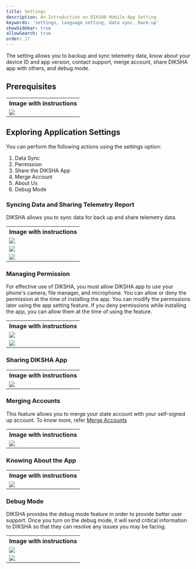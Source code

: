 ```yaml
---
title: Settings
description: An Introduction on DIKSHA Mobile App Setting
keywords: 'settings, language setting, data sync, back-up'
showSidebar: true 
allowSearch: true
order: 17
---
```


The setting allows you to backup and sync telemetry data, know about your device ID and app version, contact support, merge account, share DIKSHA app with others, and debug mode.

## Prerequisites

<table>
<tr>
  <th>Image with instructions</th>
</tr>
<tr>
  <td><img src="../images/allappfeatures/setting_menu.png"></td>
</tr>
</table>

## Exploring Application Settings
You can perform the following actions using the settings option: 
1. Data Sync
2. Permission
3. Share the DIKSHA App
4. Merge Account
5. About Us
6. Debug Mode

### Syncing Data and Sharing Telemetry Report

DIKSHA allows you to sync data for back up and share telemetry data.

<table>
<tr>
  <th>Image with instructions</th>
</tr>
<tr>
  <td><img src="../images/allappfeatures/datasync.png"></td>
</tr>
<tr>
  <td><img src="../images/allappfeatures/sharetelemetry.png"></td>
</tr>
<tr>
  <td><img src="../images/allappfeatures/sharetelemetry1.png"></td>
</tr>
</table>

### Managing Permission

For effective use of DIKSHA, you must allow DIKSHA app to use your phone's camera, file manager, and microphone. You can allow or deny the permission at the time of installing the app. You can modify the permissions later using the app setting feature. 
If you deny permissions while installing the app, you can allow them at the time of using the feature.

<table>
<tr>
  <th>Image with instructions</th>
</tr>
<tr>
  <td><img src="../images/allappfeatures/permision1.png"></td>
</tr>
<tr>
  <td><img src="../images/allappfeatures/permision2.png"></td>
</tr>
</table>

### Sharing DIKSHA App 

<table>
<tr>
  <th>Image with instructions</th>
</tr>
<tr>
  <td><img src="../images/allappfeatures/share-app.png"></td>
</tr>
</table>


### Merging Accounts 

This feature allows you to merge your state account with your self-signed up account. To know more, refer <a href ="../user-profile/merge-accounts.html" target="_blank">Merge Accounts</a> 
<table>
<tr>
  <th>Image with instructions</th>
</tr>
<tr>
  <td><img src="../images/allappfeatures/accountmerge.png"></td>
</tr>
</table>

### Knowing About the App

<table>
<tr>
  <th>Image with instructions</th>
</tr>
<tr>
  <td><img src="../images/allappfeatures/abttheappnew.png"></td>
</tr>
</table>

### Debug Mode

DIKSHA provides the debug mode feature in order to provide better user support. Once you turn on the debug mode, it will send critical information to DIKSHA so that they can resolve any issues you may be facing.
<table>
<tr>
  <th>Image with instructions</th>
</tr>
<tr>
  <td><img src="../images/allappfeatures/debugmode1.png"></td>
</tr>
<tr>
  <td><img src="../images/allappfeatures/debugmode2.png"></td>
</tr>
</table>